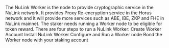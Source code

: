 The NuLink Worker is the node to provide cryptographic service in the NuLink network. It provides Proxy Re-encryption service in the Horus network and it will provide more services such as ABE, IBE, ZKP and FHE in NuLink mainnet. The staker needs running a Worker node to be eligible for token reward.
There are four steps to run a NuLink Worker:
Create Worker Account
Install NuLink Worker
Configure and Run a Worker node
Bond the Worker node with your staking account
